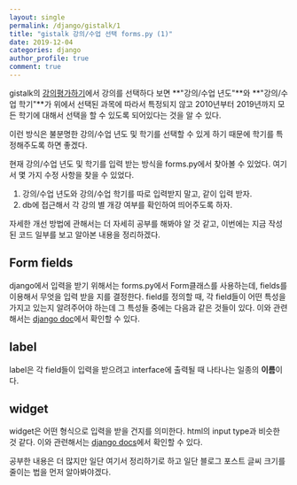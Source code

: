 ```yaml
---
layout: single
permalink: /django/gistalk/1
title: "gistalk 강의/수업 선택 forms.py (1)"
date: 2019-12-04
categories: django
author_profile: true
comment: true
---
```


gistalk의 [강의평가하기][gistalk-tas-evaluate]에서 강의를 선택하다 보면 **"강의/수업 년도"**와 **"강의/수업 학기"**가 위에서 선택된 과목에 따라서 특정되지 않고 2010년부터 2019년까지 모든 학기에 대해서 선택을 할 수 있도록 되어있다는 것을 알 수 있다.

이런 방식은 불분명한 강의/수업 년도 및 학기를 선택할 수 있게 하기 때문에 학기를 특정해주도록 하면 좋겠다.

현재 강의/수업 년도 및 학기를 입력 받는 방식을 forms.py에서 찾아볼 수 있었다. 여기서 몇 가지 수정 사항을 찾을 수 있었다.

1. 강의/수업 년도와 강의/수업 학기를 따로 입력받지 말고, 같이 입력 받자.
2. db에 접근해서 각 강의 별 개강 여부를 확인하여 띄어주도록 하자.

자세한 개선 방법에 관해서는 더 자세히 공부를 해봐야 알 것 같고, 이번에는 지금 작성된 코드 일부를 보고 알아본 내용을 정리하겠다.

## Form fields
django에서 입력을 받기 위해서는 forms.py에서 Form클래스를 사용하는데, fields를 이용해서 무엇을 입력 받을 지를 결정한다.
field를 정의할 때, 각 field들이 어떤 특성을 가지고 있는지 알려주어야 하는데 그 특성들 중에는 다음과 같은 것들이 있다.
이와 관련해서는 [django doc][django-docs-forms-field]에서 확인할 수 있다.

## label
label은 각 field들이 입력을 받으려고 interface에 출력될 때 나타나는 일종의 **이름**이다.

## widget
widget은 어떤 형식으로 입력을 받을 건지를 의미한다.
html의 input type과 비슷한 것 같다.
이와 관련해서는 [django docs][django-docs-forms-widget]에서 확인할 수 있다.

공부한 내용은 더 많지만 일단 여기서 정리하기로 하고 일단 블로그 포스트 글씨 크기를 줄이는 법을 먼저 알아봐야겠다.

[django-docs-forms-field]: https://docs.djangoproject.com/en/3.0/ref/forms/fields/
[django-docs-forms-widget]: https://docs.djangoproject.com/en/3.0/ref/forms/widgets/
[gistalk-tas-evaluate]: http://gistalk.net/tas/evaluate/